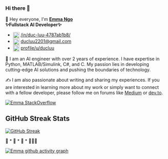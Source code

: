 ### Hi there 👋

👋 Hey everyone, I'm <b>[Emma Ngo](https://bunhere.com)</b> <br>
<b>✨Fullstack AI Developer✨</b>
- <img align="center" src="./images/icon/linkedin.png" title = "Twitter" alt="" height="20" /> [/in/duc-luu-4787ab1b8/](https://www.linkedin.com/in/duc-luu-4787ab1b8/) 
- <img align="center" src="./images/icon/mail.webp" title = "Twitter" alt="" height="20" /> ducluu2201@gmail.com
- <img align="center" src="./images/icon/gg.png" title = "Twitter" alt="" width="20" /> [profile/u/ducluu](https://g.dev/ducluu)

🧠 I am an AI engineer with over 2 years of experience. I have expertise in Python, MATLAB/Simulink, C#, and C. My passion lies in developing cutting-edge AI solutions and pushing the boundaries of technology.

✍️ I am also passionate about writing and sharing my experiences. If you are interested in learning more about my work or simply want to connect with a fellow developer, please follow me on forums like [Medium](https://medium.com/@emma.ngo1110) or [dev.to](https://dev.to/loanngo99).


[![Emma StackOverflow](https://stackoverflow-badge.onrender.com/api/StackOverflowBadge/22238770)](https://stackoverflow.com/users/22238770/emma-ngo)

## GitHub Streak Stats

[![GitHub Streak](https://github-readme-streak-stats.herokuapp.com?user=loanngo99&theme=merko&border_radius=10)](https://git.io/streak-stats) 

🚀 * 🚀 * 🚀 * 👩🏻‍🚀

[![Emma github activity graph](https://github-readme-activity-graph.vercel.app/graph?username=loanngo99&theme=dracula)](https://github.com/ashutosh00710/github-readme-activity-graph)

